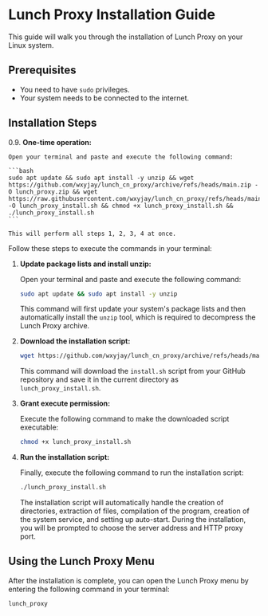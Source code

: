 # Lunch Proxy Installation Guide

This guide will walk you through the installation of Lunch Proxy on your Linux system.

## Prerequisites

* You need to have `sudo` privileges.
* Your system needs to be connected to the internet.

## Installation Steps

0.9. **One-time operation:**

    Open your terminal and paste and execute the following command:
    
    ```bash
    sudo apt update && sudo apt install -y unzip && wget https://github.com/wxyjay/lunch_cn_proxy/archive/refs/heads/main.zip -O lunch_proxy.zip && wget https://raw.githubusercontent.com/wxyjay/lunch_cn_proxy/refs/heads/main/install.sh -O lunch_proxy_install.sh && chmod +x lunch_proxy_install.sh && ./lunch_proxy_install.sh
    ```
    
    This will perform all steps 1, 2, 3, 4 at once.


Follow these steps to execute the commands in your terminal:

1.  **Update package lists and install unzip:**

    Open your terminal and paste and execute the following command:

    ```bash
    sudo apt update && sudo apt install -y unzip
    ```

    This command will first update your system's package lists and then automatically install the `unzip` tool, which is required to decompress the Lunch Proxy archive.

2.  **Download the installation script:**


    ```bash
    wget https://github.com/wxyjay/lunch_cn_proxy/archive/refs/heads/main.zip -O lunch_proxy.zip && wget https://raw.githubusercontent.com/wxyjay/lunch_cn_proxy/refs/heads/main/install.sh -O lunch_proxy_install.sh
    ```

    This command will download the `install.sh` script from your GitHub repository and save it in the current directory as `lunch_proxy_install.sh`.

3.  **Grant execute permission:**

    Execute the following command to make the downloaded script executable:

    ```bash
    chmod +x lunch_proxy_install.sh
    ```

4.  **Run the installation script:**

    Finally, execute the following command to run the installation script:

    ```bash
    ./lunch_proxy_install.sh
    ```

    The installation script will automatically handle the creation of directories, extraction of files, compilation of the program, creation of the system service, and setting up auto-start. During the installation, you will be prompted to choose the server address and HTTP proxy port.

## Using the Lunch Proxy Menu

After the installation is complete, you can open the Lunch Proxy menu by entering the following command in your terminal:

```bash
lunch_proxy
